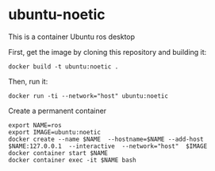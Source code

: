 # ubuntu-noetic

This is a container Ubuntu ros desktop

First, get the image by cloning this repository and building it:
```
docker build -t ubuntu:noetic .
```

Then, run it:
```
docker run -ti --network="host" ubuntu:noetic
```

Create a permanent container
```
export NAME=ros
export IMAGE=ubuntu:noetic
docker create --name $NAME  --hostname=$NAME --add-host $NAME:127.0.0.1  --interactive  --network="host"  $IMAGE
docker container start $NAME
docker container exec -it $NAME bash
```
